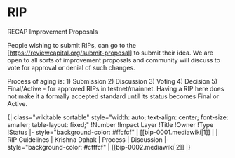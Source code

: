 # RIP
RECAP Improvement Proposals

People wishing to submit RIPs, can go to the [https://reviewcapital.org/submit-proposal] to submit their idea. We are open to all sorts of improvement proposals and community will discuss to vote for approval or denial of such changes.

Process of aging is: 1) Submission 2) Discussion 3) Voting 4) Decision 5) Final/Active - for approved RIPs in testnet/mainnet.
Having a RIP here does not make it a formally accepted standard until its status becomes Final or Active.


{| class="wikitable sortable" style="width: auto; text-align: center; font-size: smaller; table-layout: fixed;"
!Number
!Impact Layer
!Title
!Owner
!Type
!Status
|- style="background-color: #ffcfcf"
| [[bip-0001.mediawiki|1]]
|
| RIP Guidelines
| Krishna Dahak
| Process
| Discussion
|- style="background-color: #cfffcf"
| [[bip-0002.mediawiki|2]]
|}


<!-- IMPORTANT! do NOT JUST add BIPs here! -->

